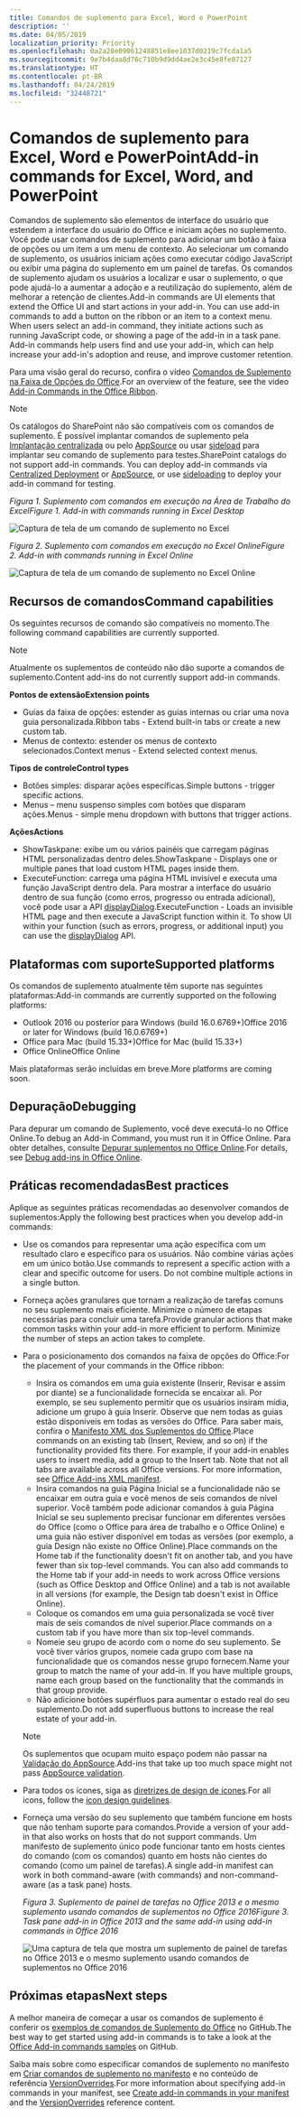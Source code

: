 ```yaml
---
title: Comandos de suplemento para Excel, Word e PowerPoint
description: ''
ms.date: 04/05/2019
localization_priority: Priority
ms.openlocfilehash: 0a2a28e09061248851e8ee1037d0219c7fcda1a5
ms.sourcegitcommit: 9e7b4daa8d76c710b9d9dd4ae2e3c45e8fe07127
ms.translationtype: HT
ms.contentlocale: pt-BR
ms.lasthandoff: 04/24/2019
ms.locfileid: "32448721"
---
```

# <a name="add-in-commands-for-excel-word-and-powerpoint"></a><span data-ttu-id="6d4d8-102">Comandos de suplemento para Excel, Word e PowerPoint</span><span class="sxs-lookup"><span data-stu-id="6d4d8-102">Add-in commands for Excel, Word, and PowerPoint</span></span>

<span data-ttu-id="6d4d8-p101">Comandos de suplemento são elementos de interface do usuário que estendem a interface do usuário do Office e iniciam ações no suplemento. Você pode usar comandos de suplemento para adicionar um botão à faixa de opções ou um item a um menu de contexto. Ao selecionar um comando de suplemento, os usuários iniciam ações como executar código JavaScript ou exibir uma página do suplemento em um painel de tarefas. Os comandos de suplemento ajudam os usuários a localizar e usar o suplemento, o que pode ajudá-lo a aumentar a adoção e a reutilização do suplemento, além de melhorar a retenção de clientes.</span><span class="sxs-lookup"><span data-stu-id="6d4d8-p101">Add-in commands are UI elements that extend the Office UI and start actions in your add-in. You can use add-in commands to add a button on the ribbon or an item to a context menu. When users select an add-in command, they initiate actions such as running JavaScript code, or showing a page of the add-in in a task pane. Add-in commands help users find and use your add-in, which can help increase your add-in's adoption and reuse, and improve customer retention.</span></span>

<span data-ttu-id="6d4d8-107">Para uma visão geral do recurso, confira o vídeo [Comandos de Suplemento na Faixa de Opções do Office](https://channel9.msdn.com/events/Build/2016/P551).</span><span class="sxs-lookup"><span data-stu-id="6d4d8-107">For an overview of the feature, see the video [Add-in Commands in the Office Ribbon](https://channel9.msdn.com/events/Build/2016/P551).</span></span>

> [!NOTE]
> <span data-ttu-id="6d4d8-p102">Os catálogos do SharePoint não são compatíveis com os comandos de suplemento. É possível implantar comandos de suplemento pela [Implantação centralizada](../publish/centralized-deployment.md) ou pelo [AppSource](/office/dev/store/submit-to-the-office-store) ou usar [sideload](../testing/create-a-network-shared-folder-catalog-for-task-pane-and-content-add-ins.md) para implantar seu comando de suplemento para testes.</span><span class="sxs-lookup"><span data-stu-id="6d4d8-p102">SharePoint catalogs do not support add-in commands. You can deploy add-in commands via [Centralized Deployment](../publish/centralized-deployment.md) or [AppSource](/office/dev/store/submit-to-the-office-store), or use [sideloading](../testing/create-a-network-shared-folder-catalog-for-task-pane-and-content-add-ins.md) to deploy your add-in command for testing.</span></span> 

<span data-ttu-id="6d4d8-110">*Figura 1. Suplemento com comandos em execução na Área de Trabalho do Excel*</span><span class="sxs-lookup"><span data-stu-id="6d4d8-110">*Figure 1. Add-in with commands running in Excel Desktop*</span></span>

![Captura de tela de um comando de suplemento no Excel](../images/add-in-commands-1.png)

<span data-ttu-id="6d4d8-112">*Figura 2. Suplemento com comandos em execução no Excel Online*</span><span class="sxs-lookup"><span data-stu-id="6d4d8-112">*Figure 2. Add-in with commands running in Excel Online*</span></span>

![Captura de tela de um comando de suplemento no Excel Online](../images/add-in-commands-2.png)

## <a name="command-capabilities"></a><span data-ttu-id="6d4d8-114">Recursos de comandos</span><span class="sxs-lookup"><span data-stu-id="6d4d8-114">Command capabilities</span></span>

<span data-ttu-id="6d4d8-115">Os seguintes recursos de comando são compatíveis no momento.</span><span class="sxs-lookup"><span data-stu-id="6d4d8-115">The following command capabilities are currently supported.</span></span>

> [!NOTE]
> <span data-ttu-id="6d4d8-116">Atualmente os suplementos de conteúdo não dão suporte a comandos de suplemento.</span><span class="sxs-lookup"><span data-stu-id="6d4d8-116">Content add-ins do not currently support add-in commands.</span></span>

<span data-ttu-id="6d4d8-117">**Pontos de extensão**</span><span class="sxs-lookup"><span data-stu-id="6d4d8-117">**Extension points**</span></span>

- <span data-ttu-id="6d4d8-118">Guias da faixa de opções: estender as guias internas ou criar uma nova guia personalizada.</span><span class="sxs-lookup"><span data-stu-id="6d4d8-118">Ribbon tabs - Extend built-in tabs or create a new custom tab.</span></span>
- <span data-ttu-id="6d4d8-119">Menus de contexto: estender os menus de contexto selecionados.</span><span class="sxs-lookup"><span data-stu-id="6d4d8-119">Context menus - Extend selected context menus.</span></span>

<span data-ttu-id="6d4d8-120">**Tipos de controle**</span><span class="sxs-lookup"><span data-stu-id="6d4d8-120">**Control types**</span></span>

- <span data-ttu-id="6d4d8-121">Botões simples: disparar ações específicas.</span><span class="sxs-lookup"><span data-stu-id="6d4d8-121">Simple buttons - trigger specific actions.</span></span>
- <span data-ttu-id="6d4d8-122">Menus – menu suspenso simples com botões que disparam ações.</span><span class="sxs-lookup"><span data-stu-id="6d4d8-122">Menus - simple menu dropdown with buttons that trigger actions.</span></span>

<span data-ttu-id="6d4d8-123">**Ações**</span><span class="sxs-lookup"><span data-stu-id="6d4d8-123">**Actions**</span></span>

- <span data-ttu-id="6d4d8-124">ShowTaskpane: exibe um ou vários painéis que carregam páginas HTML personalizadas dentro deles.</span><span class="sxs-lookup"><span data-stu-id="6d4d8-124">ShowTaskpane - Displays one or multiple panes that load custom HTML pages inside them.</span></span>
- <span data-ttu-id="6d4d8-p103">ExecuteFunction: carrega uma página HTML invisível e executa uma função JavaScript dentro dela. Para mostrar a interface do usuário dentro de sua função (como erros, progresso ou entrada adicional), você pode usar a API [displayDialog](/javascript/api/office/office.ui).</span><span class="sxs-lookup"><span data-stu-id="6d4d8-p103">ExecuteFunction - Loads an invisible HTML page and then execute a JavaScript function within it. To show UI within your function (such as errors, progress, or additional input) you can use the [displayDialog](/javascript/api/office/office.ui) API.</span></span>  

## <a name="supported-platforms"></a><span data-ttu-id="6d4d8-127">Plataformas com suporte</span><span class="sxs-lookup"><span data-stu-id="6d4d8-127">Supported platforms</span></span>

<span data-ttu-id="6d4d8-128">Os comandos de suplemento atualmente têm suporte nas seguintes plataformas:</span><span class="sxs-lookup"><span data-stu-id="6d4d8-128">Add-in commands are currently supported on the following platforms:</span></span>

- <span data-ttu-id="6d4d8-129">Outlook 2016 ou posterior para Windows (build 16.0.6769+)</span><span class="sxs-lookup"><span data-stu-id="6d4d8-129">Office 2016 or later for Windows (build 16.0.6769+)</span></span>
- <span data-ttu-id="6d4d8-130">Office para Mac (build 15.33+)</span><span class="sxs-lookup"><span data-stu-id="6d4d8-130">Office for Mac (build 15.33+)</span></span>
- <span data-ttu-id="6d4d8-131">Office Online</span><span class="sxs-lookup"><span data-stu-id="6d4d8-131">Office Online</span></span>

<span data-ttu-id="6d4d8-132">Mais plataformas serão incluídas em breve.</span><span class="sxs-lookup"><span data-stu-id="6d4d8-132">More platforms are coming soon.</span></span>

## <a name="debugging"></a><span data-ttu-id="6d4d8-133">Depuração</span><span class="sxs-lookup"><span data-stu-id="6d4d8-133">Debugging</span></span>

<span data-ttu-id="6d4d8-134">Para depurar um comando de Suplemento, você deve executá-lo no Office Online.</span><span class="sxs-lookup"><span data-stu-id="6d4d8-134">To debug an Add-in Command, you must run it in Office Online.</span></span> <span data-ttu-id="6d4d8-135">Para obter detalhes, consulte [Depurar suplementos no Office Online](../testing/debug-add-ins-in-office-online.md).</span><span class="sxs-lookup"><span data-stu-id="6d4d8-135">For details, see [Debug add-ins in Office Online](../testing/debug-add-ins-in-office-online.md).</span></span>

## <a name="best-practices"></a><span data-ttu-id="6d4d8-136">Práticas recomendadas</span><span class="sxs-lookup"><span data-stu-id="6d4d8-136">Best practices</span></span>

<span data-ttu-id="6d4d8-137">Aplique as seguintes práticas recomendadas ao desenvolver comandos de suplementos:</span><span class="sxs-lookup"><span data-stu-id="6d4d8-137">Apply the following best practices when you develop add-in commands:</span></span>

- <span data-ttu-id="6d4d8-p105">Use os comandos para representar uma ação específica com um resultado claro e específico para os usuários. Não combine várias ações em um único botão.</span><span class="sxs-lookup"><span data-stu-id="6d4d8-p105">Use commands to represent a specific action with a clear and specific outcome for users. Do not combine multiple actions in a single button.</span></span>
- <span data-ttu-id="6d4d8-p106">Forneça ações granulares que tornam a realização de tarefas comuns no seu suplemento mais eficiente. Minimize o número de etapas necessárias para concluir uma tarefa.</span><span class="sxs-lookup"><span data-stu-id="6d4d8-p106">Provide granular actions that make common tasks within your add-in more efficient to perform. Minimize the number of steps an action takes to complete.</span></span>
- <span data-ttu-id="6d4d8-142">Para o posicionamento dos comandos na faixa de opções do Office:</span><span class="sxs-lookup"><span data-stu-id="6d4d8-142">For the placement of your commands in the Office ribbon:</span></span>
    - <span data-ttu-id="6d4d8-p107">Insira os comandos em uma guia existente (Inserir, Revisar e assim por diante) se a funcionalidade fornecida se encaixar ali. Por exemplo, se seu suplemento permitir que os usuários insiram mídia, adicione um grupo à guia Inserir. Observe que nem todas as guias estão disponíveis em todas as versões do Office. Para saber mais, confira o [Manifesto XML dos Suplementos do Office](../develop/add-in-manifests.md).</span><span class="sxs-lookup"><span data-stu-id="6d4d8-p107">Place commands on an existing tab (Insert, Review, and so on) if the functionality provided fits there. For example, if your add-in enables users to insert media, add a group to the Insert tab. Note that not all tabs are available across all Office versions. For more information, see [Office Add-ins XML manifest](../develop/add-in-manifests.md).</span></span> 
    - <span data-ttu-id="6d4d8-p108">Insira comandos na guia Página Inicial se a funcionalidade não se encaixar em outra guia e você menos de seis comandos de nível superior. Você também pode adicionar comandos à guia Página Inicial se seu suplemento precisar funcionar em diferentes versões do Office (como o Office para área de trabalho e o Office Online) e uma guia não estiver disponível em todas as versões (por exemplo, a guia Design não existe no Office Online).</span><span class="sxs-lookup"><span data-stu-id="6d4d8-p108">Place commands on the Home tab if the functionality doesn't fit on another tab, and you have fewer than six top-level commands. You can also add commands to the Home tab if your add-in needs to work across Office versions (such as Office Desktop and Office Online) and a tab is not available in all versions (for example, the Design tab doesn't exist in Office Online).</span></span>  
    - <span data-ttu-id="6d4d8-148">Coloque os comandos em uma guia personalizada se você tiver mais de seis comandos de nível superior.</span><span class="sxs-lookup"><span data-stu-id="6d4d8-148">Place commands on a custom tab if you have more than six top-level commands.</span></span>
    - <span data-ttu-id="6d4d8-p109">Nomeie seu grupo de acordo com o nome do seu suplemento. Se você tiver vários grupos, nomeie cada grupo com base na funcionalidade que os comandos nesse grupo fornecem.</span><span class="sxs-lookup"><span data-stu-id="6d4d8-p109">Name your group to match the name of your add-in. If you have multiple groups, name each group based on the functionality that the commands in that group provide.</span></span>
    - <span data-ttu-id="6d4d8-151">Não adicione botões supérfluos para aumentar o estado real do seu suplemento.</span><span class="sxs-lookup"><span data-stu-id="6d4d8-151">Do not add superfluous buttons to increase the real estate of your add-in.</span></span>

     > [!NOTE]
     > <span data-ttu-id="6d4d8-152">Os suplementos que ocupam muito espaço podem não passar na [Validação do AppSource](/office/dev/store/validation-policies).</span><span class="sxs-lookup"><span data-stu-id="6d4d8-152">Add-ins that take up too much space might not pass [AppSource validation](/office/dev/store/validation-policies).</span></span>

- <span data-ttu-id="6d4d8-153">Para todos os ícones, siga as [diretrizes de design de ícones](add-in-icons.md).</span><span class="sxs-lookup"><span data-stu-id="6d4d8-153">For all icons, follow the [icon design guidelines](add-in-icons.md).</span></span>
- <span data-ttu-id="6d4d8-154">Forneça uma versão do seu suplemento que também funcione em hosts que não tenham suporte para comandos.</span><span class="sxs-lookup"><span data-stu-id="6d4d8-154">Provide a version of your add-in that also works on hosts that do not support commands.</span></span> <span data-ttu-id="6d4d8-155">Um manifesto de suplemento único pode funcionar tanto em hosts cientes do comando (com os comandos) quanto em hosts não cientes do comando (como um painel de tarefas).</span><span class="sxs-lookup"><span data-stu-id="6d4d8-155">A single add-in manifest can work in both command-aware (with commands) and non-command-aware (as a task pane) hosts.</span></span>

   <span data-ttu-id="6d4d8-156">*Figura 3. Suplemento de painel de tarefas no Office 2013 e o mesmo suplemento usando comandos de suplementos no Office 2016*</span><span class="sxs-lookup"><span data-stu-id="6d4d8-156">*Figure 3. Task pane add-in in Office 2013 and the same add-in using add-in commands in Office 2016*</span></span>

   ![Uma captura de tela que mostra um suplemento de painel de tarefas no Office 2013 e o mesmo suplemento usando comandos de suplementos no Office 2016](../images/office-task-pane-add-ins.png)


## <a name="next-steps"></a><span data-ttu-id="6d4d8-158">Próximas etapas</span><span class="sxs-lookup"><span data-stu-id="6d4d8-158">Next steps</span></span>

<span data-ttu-id="6d4d8-159">A melhor maneira de começar a usar os comandos de suplemento é conferir os [exemplos de comandos de Suplemento do Office](https://github.com/OfficeDev/Office-Add-in-Commands-Samples/) no GitHub.</span><span class="sxs-lookup"><span data-stu-id="6d4d8-159">The best way to get started using add-in commands is to take a look at the [Office Add-in commands samples](https://github.com/OfficeDev/Office-Add-in-Commands-Samples/) on GitHub.</span></span>

<span data-ttu-id="6d4d8-160">Saiba mais sobre como especificar comandos de suplemento no manifesto em [Criar comandos de suplemento no manifesto](../develop/create-addin-commands.md) e no conteúdo de referência [VersionOverrides](/office/dev/add-ins/reference/manifest/versionoverrides).</span><span class="sxs-lookup"><span data-stu-id="6d4d8-160">For more information about specifying add-in commands in your manifest, see [Create add-in commands in your manifest](../develop/create-addin-commands.md) and the [VersionOverrides](/office/dev/add-ins/reference/manifest/versionoverrides) reference content.</span></span>
